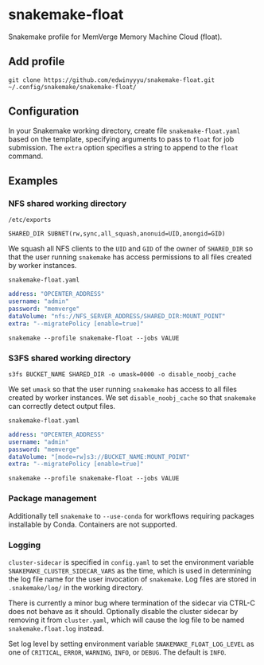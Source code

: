 # snakemake-float

Snakemake profile for MemVerge Memory Machine Cloud (float).

## Add profile

`git clone https://github.com/edwinyyyu/snakemake-float.git ~/.config/snakemake/snakemake-float/`

## Configuration

In your Snakemake working directory, create file `snakemake-float.yaml` based on the template, specifying arguments to pass to  `float` for job submission. The `extra` option specifies a string to append to the `float` command.

## Examples

### NFS shared working directory

`/etc/exports`

```
SHARED_DIR SUBNET(rw,sync,all_squash,anonuid=UID,anongid=GID)
```

We squash all NFS clients to the `UID` and `GID` of the owner of `SHARED_DIR` so that the user running `snakemake` has access permissions to all files created by worker instances.

`snakemake-float.yaml`
```yaml
address: "OPCENTER_ADDRESS"
username: "admin"
password: "memverge"
dataVolume: "nfs://NFS_SERVER_ADDRESS/SHARED_DIR:MOUNT_POINT"
extra: "--migratePolicy [enable=true]"
```

`snakemake --profile snakemake-float --jobs VALUE`

### S3FS shared working directory

`s3fs BUCKET_NAME SHARED_DIR -o umask=0000 -o disable_noobj_cache`

We set `umask` so that the user running `snakemake` has access to all files created by worker instances.
We set `disable_noobj_cache` so that `snakemake` can correctly detect output files.

`snakemake-float.yaml`
```yaml
address: "OPCENTER_ADDRESS"
username: "admin"
password: "memverge"
dataVolume: "[mode=rw]s3://BUCKET_NAME:MOUNT_POINT"
extra: "--migratePolicy [enable=true]"
```

`snakemake --profile snakemake-float --jobs VALUE`

### Package management

Additionally tell `snakemake` to `--use-conda` for workflows requiring packages installable by Conda.
Containers are not supported.

### Logging

`cluster-sidecar` is specified in `config.yaml` to set the environment variable `SNAKEMAKE_CLUSTER_SIDECAR_VARS` as the time, which is used in determining the log file name for the user invocation of `snakemake`. Log files are stored in `.snakemake/log/` in the working directory.

There is currently a minor bug where termination of the sidecar via CTRL-C does not behave as it should. Optionally disable the cluster sidecar by removing it from `cluster.yaml`, which will cause the log file to be named `snakemake.float.log` instead.

Set log level by setting environment variable `SNAKEMAKE_FLOAT_LOG_LEVEL` as one of `CRITICAL`, `ERROR`, `WARNING`, `INFO`, or `DEBUG`. The default is `INFO`.